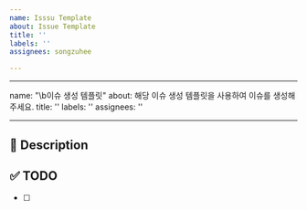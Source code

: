 ```yaml
---
name: Isssu Template
about: Issue Template
title: ''
labels: ''
assignees: songzuhee

---
```


---
name: "\b이슈 생성 템플릿"
about: 해당 이슈 생성 템플릿을 사용하여 이슈를 생성해주세요.
title: ''
labels: ''
assignees: ''

---

## 🚀 Description

## ✅ TODO
- [ ]
